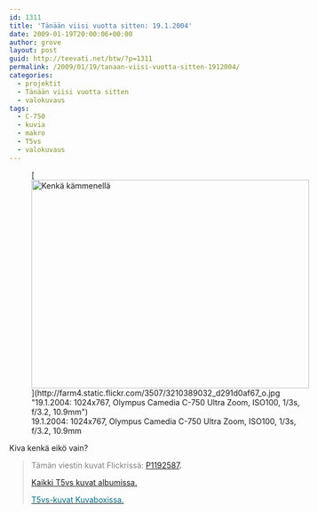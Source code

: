 ```yaml
---
id: 1311
title: 'Tänään viisi vuotta sitten: 19.1.2004'
date: 2009-01-19T20:00:06+00:00
author: grove
layout: post
guid: http://teevati.net/btw/?p=1311
permalink: /2009/01/19/tanaan-viisi-vuotta-sitten-1912004/
categories:
  - projektit
  - Tänään viisi vuotta sitten
  - valokuvaus
tags:
  - C-750
  - kuvia
  - makro
  - T5vs
  - valokuvaus
---
```

<figure style="width: 500px" class="wp-caption aligncenter">[<img class="    " title="Kenkä kämmenellä" src="http://farm4.static.flickr.com/3507/3210389032_a0246f4afc.jpg" alt="Kenkä kämmenellä" width="500" height="375" />](http://farm4.static.flickr.com/3507/3210389032_d291d0af67_o.jpg "19.1.2004: 1024x767, Olympus Camedia C-750 Ultra Zoom, ISO100, 1/3s, f/3.2, 10.9mm")<figcaption class="wp-caption-text">19.1.2004: 1024x767, Olympus Camedia C-750 Ultra Zoom, ISO100, 1/3s, f/3.2, 10.9mm</figcaption></figure> 

Kiva kenkä eikö vain?

> <span style="color: #808080;">Tämän viestin kuvat Flickrissä:</span> <span style="color: #006a80;"><span style="color: #000000;"><span style="color: #006a80;"><span style="color: #000000;"><span style="color: #006a80;"><span style="color: #000000;"><span style="color: #006a80;"><span style="color: #000000;"><a title="P1192587 on Flickr" href="http://www.flickr.com/photos/teevati/3210389032">P1192587</a>.</span></span></span></span></span></span></span></span>
> 
> [Kaikki T5vs kuvat albumissa.](/btw/flickr/album/72157607994204386/t5vs-all.html "BTW · T5vs-all")
> 
> [<span style="color: #006a80;">T5vs-kuvat Kuvaboxissa.</span>](http://www.kuvaboxi.fi/julkinen/29poj+taavetti-btw-t5vs.html "Kuvaboxi - BTW: T5vs (Taavetti)")